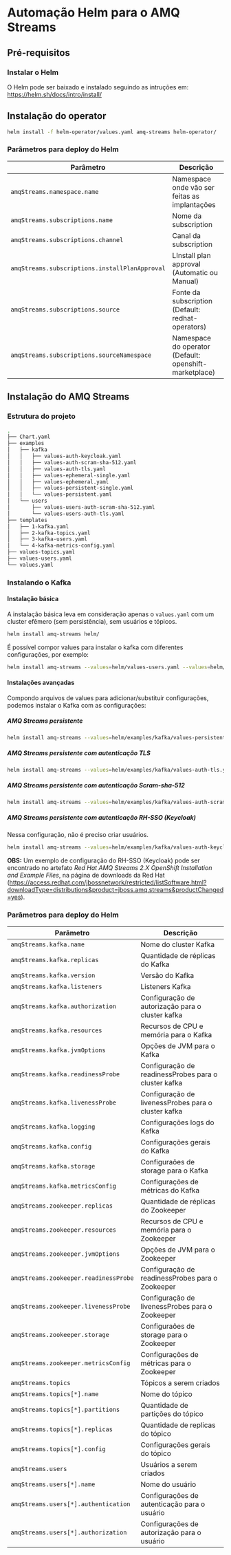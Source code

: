 # Automação Helm para o AMQ Streams

## Pré-requisitos

### Instalar o Helm

O Helm pode ser baixado e instalado seguindo as intruções em: https://helm.sh/docs/intro/install/

## Instalação do operator

```bash
helm install -f helm-operator/values.yaml amq-streams helm-operator/
```

### Parâmetros para deploy do Helm

Parâmetro                                      | Descrição
------------------------------                 | -------------------------
`amqStreams.namespace.name`                    | Namespace onde vão ser feitas as implantações
`amqStreams.subscriptions.name`                | Nome da subscription
`amqStreams.subscriptions.channel`             | Canal da subscription
`amqStreams.subscriptions.installPlanApproval` | LInstall plan approval (Automatic ou Manual)
`amqStreams.subscriptions.source`              | Fonte da subscription (Default: redhat-operators)
`amqStreams.subscriptions.sourceNamespace`     | Namespace do operator (Default: openshift-marketplace)

## Instalação do AMQ Streams


### Estrutura do projeto

```bash
.
├── Chart.yaml
├── examples
│   ├── kafka
│   │   ├── values-auth-keycloak.yaml
│   │   ├── values-auth-scram-sha-512.yaml
│   │   ├── values-auth-tls.yaml
│   │   ├── values-ephemeral-single.yaml
│   │   ├── values-ephemeral.yaml
│   │   ├── values-persistent-single.yaml
│   │   └── values-persistent.yaml
│   └── users
│       ├── values-users-auth-scram-sha-512.yaml
│       └── values-users-auth-tls.yaml
├── templates
│   ├── 1-kafka.yaml
│   ├── 2-kafka-topics.yaml
│   ├── 3-kafka-users.yaml
│   └── 4-kafka-metrics-config.yaml
├── values-topics.yaml
├── values-users.yaml
└── values.yaml
```

### Instalando o Kafka


#### Instalação básica

A instalação básica leva em consideração apenas o `values.yaml` com um cluster efêmero (sem persistência), sem usuários e tópicos.

```bash
helm install amq-streams helm/
```

É possível compor values para instalar o kafka com diferentes configurações, por exemplo:

```bash
helm install amq-streams --values=helm/values-users.yaml --values=helm/values-topics.yaml helm/
```

#### Instalações avançadas

Compondo arquivos de values para adicionar/substituir configurações, podemos instalar o Kafka com as configurações:

##### AMQ Streams persistente

```bash
helm install amq-streams --values=helm/examples/kafka/values-persistent.yaml --values=helm/values-users.yaml --values=helm/values-topics.yaml helm/
```

##### AMQ Streams persistente com autenticação TLS

```bash
helm install amq-streams --values=helm/examples/kafka/values-auth-tls.yaml --values=helm/examples/users/values-users-auth-tls.yaml --values=helm/values-topics.yaml helm/
```

##### AMQ Streams persistente com autenticação Scram-sha-512

```bash
helm install amq-streams --values=helm/examples/kafka/values-auth-scram-sha-512.yaml --values=helm/examples/users/values-users-auth-scram-sha-512.yaml --values=helm/values-topics.yaml helm/
```

##### AMQ Streams persistente com autenticação RH-SSO (Keycloak)

Nessa configuração, não é preciso criar usuários.

```bash
helm install amq-streams --values=helm/examples/kafka/values-auth-keycloak.yaml --values=helm/values-topics.yaml helm/
```

**OBS:** Um exemplo de configuração do RH-SSO (Keycloak) pode ser encontrado no artefato *Red Hat AMQ Streams 2.X OpenShift Installation and Example Files*, na página de downloads da Red Hat (https://access.redhat.com/jbossnetwork/restricted/listSoftware.html?downloadType=distributions&product=jboss.amq.streams&productChanged=yes).

### Parâmetros para deploy do Helm

Parâmetro                             | Descrição
------------------------------        | --------------------------------------------
`amqStreams.kafka.name`               | Nome do cluster Kafka
`amqStreams.kafka.replicas`           | Quantidade de réplicas do Kafka
`amqStreams.kafka.version`            | Versão do Kafka
`amqStreams.kafka.listeners`          | Listeners Kafka
`amqStreams.kafka.authorization`      | Configuração de autorização para o cluster kafka 
`amqStreams.kafka.resources`          | Recursos de CPU e memória para o Kafka
`amqStreams.kafka.jvmOptions`         | Opções de JVM para o Kafka
`amqStreams.kafka.readinessProbe`     | Configuração de readinessProbes para o cluster kafka 
`amqStreams.kafka.livenessProbe`      | Configuração de livenessProbes para o cluster kafka 
`amqStreams.kafka.logging`            | Configurações logs do Kafka
`amqStreams.kafka.config`             | Configurações gerais do Kafka
`amqStreams.kafka.storage`            | Configuraões de storage para o Kafka
`amqStreams.kafka.metricsConfig`      | Configurações de métricas do Kafka
`amqStreams.zookeeper.replicas`       | Quantidade de réplicas do Zookeeper
`amqStreams.zookeeper.resources`      | Recursos de CPU e memória para o Zookeeper
`amqStreams.zookeeper.jvmOptions`     | Opções de JVM para o Zookeeper
`amqStreams.zookeeper.readinessProbe` | Configuração de readinessProbes para o Zookeeper
`amqStreams.zookeeper.livenessProbe`  | Configuração de livenessProbes para o Zookeeper
`amqStreams.zookeeper.storage`        | Configuraões de storage para o Zookeeper
`amqStreams.zookeeper.metricsConfig`  | Configurações de métricas para o Zookeeper
`amqStreams.topics`                   | Tópicos a serem criados
`amqStreams.topics[*].name`           | Nome do tópico
`amqStreams.topics[*].partitions`     | Quantidade de partições do tópico
`amqStreams.topics[*].replicas`       | Quantidade de replicas do tópico
`amqStreams.topics[*].config`         | Configurações gerais do tópico
`amqStreams.users`                    | Usuários a serem criados
`amqStreams.users[*].name`            | Nome do usuário
`amqStreams.users[*].authentication`  | Configurações de autenticação para o usuário
`amqStreams.users[*].authorization`   | Configurações de autorização para o usuário

